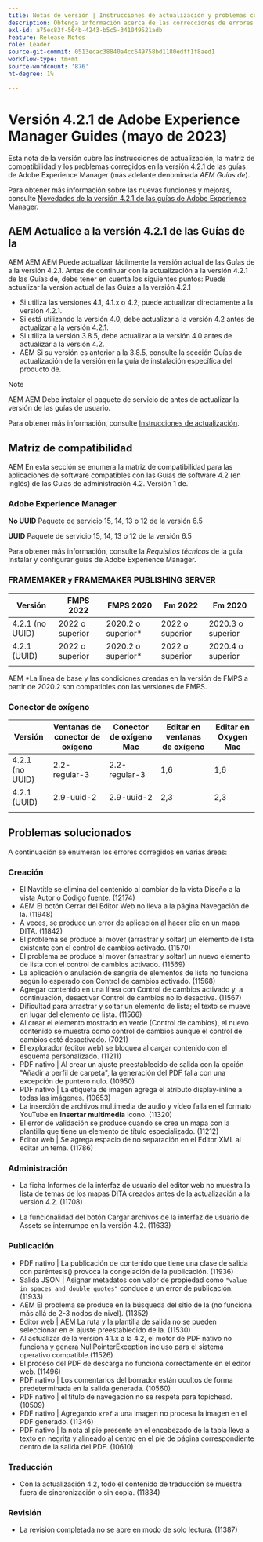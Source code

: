 ```yaml
---
title: Notas de versión | Instrucciones de actualización y problemas corregidos en la versión 4.2.1 de Adobe Experience Manager Guides
description: Obtenga información acerca de las correcciones de errores y cómo actualizar a las versiones 4.2.1 de las guías de Adobe Experience Manager
exl-id: a75ec83f-564b-4243-b5c5-341049521adb
feature: Release Notes
role: Leader
source-git-commit: 0513ecac38840a4cc649758bd1180edff1f8aed1
workflow-type: tm+mt
source-wordcount: '876'
ht-degree: 1%

---
```


# Versión 4.2.1 de Adobe Experience Manager Guides (mayo de 2023)

Esta nota de la versión cubre las instrucciones de actualización, la matriz de compatibilidad y los problemas corregidos en la versión 4.2.1 de las guías de Adobe Experience Manager (más adelante denominada *AEM Guías de*).

Para obtener más información sobre las nuevas funciones y mejoras, consulte [Novedades de la versión 4.2.1 de las guías de Adobe Experience Manager](whats-new-4.2.1-release.md).

## AEM Actualice a la versión 4.2.1 de las Guías de la


AEM AEM AEM Puede actualizar fácilmente la versión actual de las Guías de a la versión 4.2.1. Antes de continuar con la actualización a la versión 4.2.1 de las Guías de, debe tener en cuenta los siguientes puntos: Puede actualizar la versión actual de las Guías a la versión 4.2.1
* Si utiliza las versiones 4.1, 4.1.x o 4.2, puede actualizar directamente a la versión 4.2.1.
* Si está utilizando la versión 4.0, debe actualizar a la versión 4.2 antes de actualizar a la versión 4.2.1.
* Si utiliza la versión 3.8.5, debe actualizar a la versión 4.0 antes de actualizar a la versión 4.2.
* AEM Si su versión es anterior a la 3.8.5, consulte la sección Guías de actualización de la versión en la guía de instalación específica del producto de.

>[!NOTE]
>
>AEM AEM Debe instalar el paquete de servicio de antes de actualizar la versión de las guías de usuario.

Para obtener más información, consulte [Instrucciones de actualización](../install-guide/upgrade-xml-documentation.md).

## Matriz de compatibilidad

AEM En esta sección se enumera la matriz de compatibilidad para las aplicaciones de software compatibles con las Guías de software 4.2 (en inglés) de las Guías de administración 4.2. Versión 1 de.

### Adobe Experience Manager

**No UUID**
Paquete de servicio 15, 14, 13 o 12 de la versión 6.5

**UUID**
Paquete de servicio 15, 14, 13 o 12 de la versión 6.5

Para obtener más información, consulte la *Requisitos técnicos* de la guía Instalar y configurar guías de Adobe Experience Manager.

### FRAMEMAKER y FRAMEMAKER PUBLISHING SERVER

| Versión | FMPS 2022 | FMPS 2020 | Fm 2022 | Fm 2020 |
| --- | --- | --- | --- | --- |
| 4.2.1 (no UUID) | 2022 o superior | 2020.2 o superior* | 2022 o superior | 2020.3 o superior |
| 4.2.1 (UUID) | 2022 o superior | 2020.2 o superior* | 2022 o superior | 2020.4 o superior |
| | | | |

AEM *La línea de base y las condiciones creadas en la versión de FMPS a partir de 2020.2 son compatibles con las versiones de FMPS.

### Conector de oxígeno

| Versión | Ventanas de conector de oxígeno | Conector de oxígeno Mac | Editar en ventanas de oxígeno | Editar en Oxygen Mac |
| --- | --- | --- |--- |--- |
| 4.2.1 (no UUID) | 2.2-regular-3 | 2.2-regular-3 | 1,6 | 1,6 |
| 4.2.1 (UUID) | 2.9-uuid-2 | 2.9-uuid-2 | 2,3 | 2,3 |
|  |  |   |

## Problemas solucionados

A continuación se enumeran los errores corregidos en varias áreas:

### Creación

* El Navtitle se elimina del contenido al cambiar de la vista Diseño a la vista Autor o Código fuente. (12174)
* AEM El botón Cerrar del Editor Web no lleva a la página Navegación de la. (11948)
* A veces, se produce un error de aplicación al hacer clic en un mapa DITA. (11842)
* El problema se produce al mover (arrastrar y soltar) un elemento de lista existente con el control de cambios activado. (11570)
* El problema se produce al mover (arrastrar y soltar) un nuevo elemento de lista con el control de cambios activado. (11569)
* La aplicación o anulación de sangría de elementos de lista no funciona según lo esperado con Control de cambios activado. (11568)
* Agregar contenido en una línea con Control de cambios activado y, a continuación, desactivar Control de cambios no lo desactiva. (11567)
* Dificultad para arrastrar y soltar un elemento de lista; el texto se mueve en lugar del elemento de lista. (11566)
* Al crear el elemento mostrado en verde (Control de cambios), el nuevo contenido se muestra como control de cambios aunque el control de cambios esté desactivado. (7021)
* El explorador (editor web) se bloquea al cargar contenido con el esquema personalizado. (11211)
* PDF nativo | Al crear un ajuste preestablecido de salida con la opción &quot;Añadir a perfil de carpeta&quot;, la generación del PDF falla con una excepción de puntero nulo. (10950)
* PDF nativo | La etiqueta de imagen agrega el atributo display-inline a todas las imágenes. (10653)
* La inserción de archivos multimedia de audio y vídeo falla en el formato YouTube en **Insertar multimedia** icono. (11320)
* El error de validación se produce cuando se crea un mapa con la plantilla que tiene un elemento de título especializado. (11212)
* Editor web | Se agrega espacio de no separación en el Editor XML al editar un tema. (11786)

### Administración

* La ficha Informes de la interfaz de usuario del editor web no muestra la lista de temas de los mapas DITA creados antes de la actualización a la versión 4.2. (11708)

* La funcionalidad del botón Cargar archivos de la interfaz de usuario de Assets se interrumpe en la versión 4.2. (11633)


### Publicación

* PDF nativo | La publicación de contenido que tiene una clase de salida con paréntesis() provoca la congelación de la publicación. (11936)
* Salida JSON | Asignar metadatos con valor de propiedad como `"value in spaces and double quotes"` conduce a un error de publicación. (11933)
* AEM El problema se produce en la búsqueda del sitio de la (no funciona más allá de 2-3 nodos de nivel). (11352)
* Editor web | AEM La ruta y la plantilla de salida no se pueden seleccionar en el ajuste preestablecido de la. (11530)
* Al actualizar de la versión 4.1.x a la 4.2, el motor de PDF nativo no funciona y genera NullPointerException incluso para el sistema operativo compatible.(11526)
* El proceso del PDF de descarga no funciona correctamente en el editor web. (11496)
* PDF nativo | Los comentarios del borrador están ocultos de forma predeterminada en la salida generada. (10560)
* PDF nativo | el título de navegación no se respeta para topichead. (10509)
* PDF nativo | Agregando `xref` a una imagen no procesa la imagen en el PDF generado. (11346)
* PDF nativo | la nota al pie presente en el encabezado de la tabla lleva a texto en negrita y alineado al centro en el pie de página correspondiente dentro de la salida del PDF. (10610)

### Traducción

* Con la actualización 4.2, todo el contenido de traducción se muestra fuera de sincronización o sin copia. (11834)

### Revisión

* La revisión completada no se abre en modo de solo lectura. (11387)
